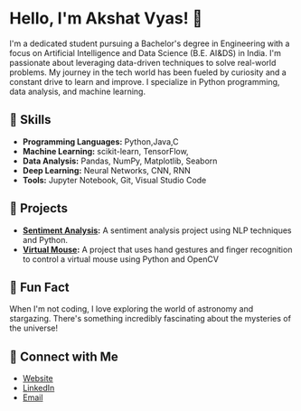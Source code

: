 # Hello, I'm Akshat Vyas! 👋

I'm a dedicated student pursuing a Bachelor's degree in Engineering with a focus on Artificial Intelligence and Data Science (B.E. AI&DS) in India. I'm passionate about leveraging data-driven techniques to solve real-world problems. My journey in the tech world has been fueled by curiosity and a constant drive to learn and improve. I specialize in Python programming, data analysis, and machine learning.

## 🌟 Skills
- **Programming Languages:** Python,Java,C 
- **Machine Learning:** scikit-learn, TensorFlow,
- **Data Analysis:** Pandas, NumPy, Matplotlib, Seaborn
- **Deep Learning:** Neural Networks, CNN, RNN
- **Tools:** Jupyter Notebook, Git, Visual Studio Code

## 🚀 Projects
- **[Sentiment Analysis](https://github.com/THE-AAV/Sentiment_Analysis):** A sentiment analysis project using NLP techniques and Python.
- **[Virtual Mouse](https://github.com/THE-AAV/Virtual_Mouse):** A project that uses hand gestures and finger recognition to control a virtual mouse using Python and OpenCV


## 🔭 Fun Fact
 When I'm not coding, I love exploring the world of astronomy and stargazing. There's something incredibly 
 fascinating about the mysteries of the universe!

## 🔗 Connect with Me
- [Website](https://akshat-vyas.netlify.app/)
- [LinkedIn](https://www.linkedin.com/in/akshat-vyas-8b2225301/)
- [Email](mailto:akshatvyas0340@gmail.com)
